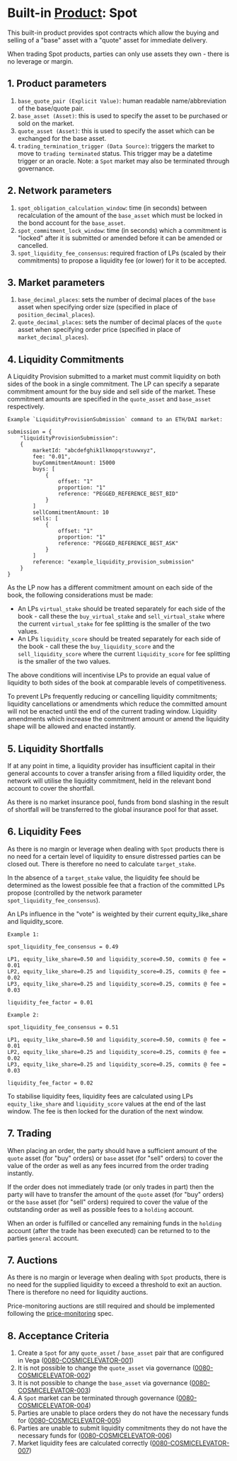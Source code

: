 # Built-in [Product](./0051-PROD-product.md): Spot

This built-in product provides spot contracts which allow the buying and selling of a "base" asset with a "quote" asset for immediate delivery.

When trading Spot products, parties can only use assets they own - there is no leverage or margin.

## 1. Product parameters

1. `base_quote_pair (Explicit Value)`: human readable name/abbreviation of the base/quote pair.
1. `base_asset (Asset)`: this is used to specify the asset to be purchased or sold on the market.
1. `quote_asset (Asset)`: this is used to specify the asset which can be exchanged for the base asset.
1. `trading_termination_trigger (Data Source)`: triggers the market to move to `trading terminated` status. This trigger may be a datetime trigger or an oracle. Note: a `Spot` market may also be terminated through governance.

## 2. Network parameters

1. `spot_obligation_calculation_window`: time (in seconds) between recalculation of the amount of the `base_asset` which must be locked in the bond account for the `base_asset`.
1. `spot_commitment_lock_window`: time (in seconds) which a commitment is "locked" after it is submitted or amended before it can be amended or cancelled.
1. `spot_liquidity_fee_consensus`: required fraction of LPs (scaled by their commitments) to propose a liquidity fee (or lower) for it to be accepted.

## 3. Market parameters

1. `base_decimal_places`: sets the number of decimal places of the `base` asset when specifying order size (specified in place of `position_decimal_places`).
1. `quote_decimal_places`: sets the number of decimal places of the `quote` asset when specifying order price (specified in place of `market_decimal_places`).

## 4. Liquidity Commitments

A Liquidity Provision submitted to a market must commit liquidity on both sides of the book in a single commitment. The LP can specify a separate commitment amount for the buy side and sell side of the market. These commitment amounts are specified in the `quote_asset` and `base_asset` respectively.

```psuedo
Example `LiquidityProvisionSubmission` command to an ETH/DAI market:

submission = {
    "liquidityProvisionSubmission": 
    {
        marketId: "abcdefghik1lkmopqrstuvwxyz",
        fee: "0.01",
        buyCommitmentAmount: 15000
        buys: [
            {
                offset: "1"
                proportion: "1"
                reference: "PEGGED_REFERENCE_BEST_BID"
            }
        ]
        sellCommitmentAmount: 10
        sells: [
            {
                offset: "1"
                proportion: "1"
                reference: "PEGGED_REFERENCE_BEST_ASK"
            }
        ]
        reference: "example_liquidity_provision_submission"
    }
}
```

As the LP now has a different commitment amount on each side of the book, the following considerations must be made:

- An LPs `virtual_stake` should be treated separately for each side of the book - call these the `buy_virtual_stake` and `sell_virtual_stake` where the current `virtual_stake` for fee splitting is the smaller of the two values.
- An LPs `liquidity_score` should be treated separately for each side of the book - call these the `buy_liquidity_score` and the `sell_liquidity_score` where the current `liquidity_score` for fee splitting is the smaller of the two values.

The above conditions will incentivise LPs to provide an equal value of liquidity to both sides of the book at comparable levels of competitiveness.

To prevent LPs frequently reducing or cancelling liquidity commitments; liquidity cancellations or amendments which reduce the committed amount will not be enacted until the end of the current trading window. Liquidity amendments which increase the commitment amount or amend the liquidity shape will be allowed and enacted instantly.

## 5. Liquidity Shortfalls

If at any point in time, a liquidity provider has insufficient capital in their general accounts to cover a transfer arising from a filled liquidity order, the network will utilise the liquidity commitment, held in the relevant bond account to cover the shortfall.

As there is no market insurance pool, funds from bond slashing in the result of shortfall will be transferred to the global insurance pool for that asset.

## 6. Liquidity Fees

As there is no margin or leverage when dealing with `Spot` products there is no need for a certain level of liquidity to ensure distressed parties can be closed out. There is therefore no need to calculate `target_stake`.

In the absence of a `target_stake` value, the liquidity fee should be determined as the lowest possible fee that a fraction of the committed LPs propose (controlled by the network parameter `spot_liquidity_fee_consensus`).

An LPs influence in the "vote" is weighted by their current equity_like_share and liquidity_score.

```psuedo
Example 1:

spot_liquidity_fee_consensus = 0.49

LP1, equity_like_share=0.50 and liquidity_score=0.50, commits @ fee = 0.01
LP2, equity_like_share=0.25 and liquidity_score=0.25, commits @ fee = 0.02
LP3, equity_like_share=0.25 and liquidity_score=0.25, commits @ fee = 0.03

liquidity_fee_factor = 0.01
```

```psuedo
Example 2:

spot_liquidity_fee_consensus = 0.51

LP1, equity_like_share=0.50 and liquidity_score=0.50, commits @ fee = 0.01
LP2, equity_like_share=0.25 and liquidity_score=0.25, commits @ fee = 0.02
LP3, equity_like_share=0.25 and liquidity_score=0.25, commits @ fee = 0.03

liquidity_fee_factor = 0.02
```

To stabilise liquidity fees, liquidity fees are calculated using LPs `equity_like_share` and `liquidity_score` values at the end of the last window. The fee is then locked for the duration of the next window.

## 7. Trading

When placing an order, the party should have a sufficient amount of the `quote` asset (for "buy" orders) or `base` asset (for "sell" orders) to cover the value of the order as well as any fees incurred from the order trading instantly.

If the order does not immediately trade (or only trades in part) then the party will have to transfer the amount of the `quote` asset (for "buy" orders) or the `base` asset (for "sell" orders) required to cover the value of the outstanding order as well as possible fees to a `holding` account.

When an order is fulfilled or cancelled any remaining funds in the `holding` account (after the trade has been executed) can be returned to to the parties `general` account.

## 7. Auctions

As there is no margin or leverage when dealing with `Spot` products, there is no need for the supplied liquidity to exceed a threshold to exit an auction. There is therefore no need for liquidity auctions.

Price-monitoring auctions are still required and should be implemented following the [price-monitoring](./0032-PRIM-price_monitoring.md) spec.

## 8. Acceptance Criteria

1. Create a `Spot` for any `quote_asset` / `base_asset` pair that are configured in Vega (<a name="0080-COSMICELEVATOR-001" href="#0080-COSMICELEVATOR-001">0080-COSMICELEVATOR-001</a>)
1. It is not possible to change the `quote_asset` via governance (<a name="0080-COSMICELEVATOR-002" href="#0080-COSMICELEVATOR-002">0080-COSMICELEVATOR-002</a>)
1. It is not possible to change the `base_asset` via governance (<a name="0080-COSMICELEVATOR-003" href="#0080-COSMICELEVATOR-003">0080-COSMICELEVATOR-003</a>)
1. A `Spot` market can be terminated through governance (<a name="0080-COSMICELEVATOR-004" href="#0080-COSMICELEVATOR-004">0080-COSMICELEVATOR-004</a>)
1. Parties are unable to place orders they do not have the necessary funds for (<a name="0080-COSMICELEVATOR-005" href="#0080-COSMICELEVATOR-005">0080-COSMICELEVATOR-005</a>)
1. Parties are unable to submit liquidity commitments they do not have the necessary funds for (<a name="0080-COSMICELEVATOR-006" href="#0080-COSMICELEVATOR-006">0080-COSMICELEVATOR-006</a>)
1. Market liquidity fees are calculated correctly (<a name="0080-COSMICELEVATOR-007" href="#0080-COSMICELEVATOR-007">0080-COSMICELEVATOR-007</a>)
